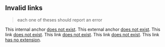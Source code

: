 ## Invalid links

> each one of theses should report an error

This internal anchor [does not exist](#invalid-internal-anchor).
This external anchor [does not exist](../api/application.md#invalid-external-anchor).
This link [does not exist](./does-not-exist.md).
This link [does not exist](../api/does-not-exist.md).
This link [does not exist](/api/does-not-exist.md).
This link [has no extension](../api/application).

